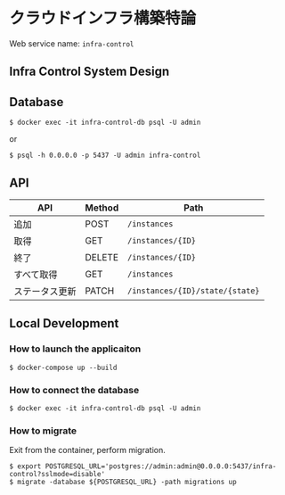 # クラウドインフラ構築特論
Web service name: `infra-control` 

## Infra Control System Design
## Database
```
$ docker exec -it infra-control-db psql -U admin
```

or

```
$ psql -h 0.0.0.0 -p 5437 -U admin infra-control
```

## API
| API            | Method | Path                            |
| -------------- | ------ | ------------------------------- |
| 追加           | POST   | `/instances`                    |
| 取得           | GET    | `/instances/{ID}`               |
| 終了           | DELETE | `/instances/{ID}`               |
| すべて取得     | GET    | `/instances`                    |
| ステータス更新 | PATCH  | `/instances/{ID}/state/{state}` |

## Local Development
### How to launch the applicaiton
```
$ docker-compose up --build
```

### How to connect the database
```
$ docker exec -it infra-control-db psql -U admin
```

### How to migrate
Exit from the container, perform migration.
```
$ export POSTGRESQL_URL='postgres://admin:admin@0.0.0.0:5437/infra-control?sslmode=disable'
$ migrate -database ${POSTGRESQL_URL} -path migrations up
```
